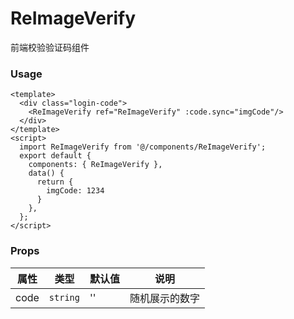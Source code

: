 # ReImageVerify

前端校验验证码组件

### Usage

```vue
<template>
  <div class="login-code">
    <ReImageVerify ref="ReImageVerify" :code.sync="imgCode"/>
  </div>
</template>
<script>
  import ReImageVerify from '@/components/ReImageVerify';
  export default {
    components: { ReImageVerify },
    data() {
      return {
        imgCode: 1234
      }
    },
  };
</script>
```

### Props

| 属性         | 类型             | 默认值           | 说明               |
| ------------ | ---------------- | ---------------- | ------------------ |
| code         | `string`         | '' | 随机展示的数字 |




